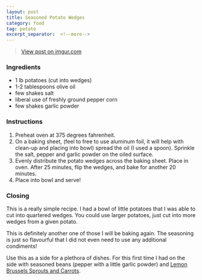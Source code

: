 ```yaml
---
layout: post
title: Seasoned Potato Wedges
category: food
tag: potato
excerpt_separator:  <!--more-->
---
```


<blockquote class="imgur-embed-pub" lang="en" data-id="a/7ihIojG"><a href="//imgur.com/a/7ihIojG">View post on imgur.com</a></blockquote><script async src="//s.imgur.com/min/embed.js" charset="utf-8"></script>

### Ingredients
* 1 lb potatoes (cut into wedges)
* 1-2 tablespoons olive oil
* few shakes salt
* liberal use of freshly ground pepper corn
* few shakes garlic powder

### Instructions
1. Preheat oven at 375 degrees fahrenheit.
2. On a baking sheet, (feel to free to use aluminum foil, it will help with clean-up and placing into bowl) spread the oil (I used a spoon). Sprinkle the salt, pepper and garlic powder on the oiled surface.
3. Evenly distribute the potato wedges across the baking sheet. Place in oven. After 25 minutes, flip the wedges, and bake for another 20 minutes.
4. Place into bowl and serve! 

### Closing
This is a really simple recipe. I had a bowl of little potatoes that I was able to cut into quartered wedges. You could use larger potatoes, just cut into more wedges from a given potato.

This is definitely another one of those I will be baking again. The seasoning is just so flavourful that I did not even need to use any additional condiments!

Use this as a side for a plethora of dishes. For this first time I had on the side with seasoned beans (pepper with a little garlic powder) and <a href="/food/2018/04/01/lemon-brussels-sprouts-and-carrots.html" target="_blank">Lemon Brussels Sprouts and Carrots</a>.